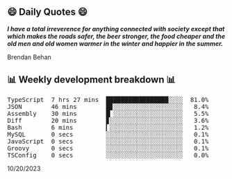 ## 😄 Daily Quotes 😄

_**I have a total irreverence for anything connected with society except that which makes the roads safer, the beer stronger, the food cheaper and the old men and old women warmer in the winter and happier in the summer.**_

Brendan Behan



## 📊 Weekly development breakdown 📊

<pre>TypeScript  7 hrs 27 mins  █████████████████░░░░  81.0%
JSON        46 mins        █▊░░░░░░░░░░░░░░░░░░░   8.4%
Assembly    30 mins        █▏░░░░░░░░░░░░░░░░░░░   5.5%
Diff        20 mins        ▊░░░░░░░░░░░░░░░░░░░░   3.6%
Bash        6 mins         ▎░░░░░░░░░░░░░░░░░░░░   1.2%
MySQL       0 secs         ░░░░░░░░░░░░░░░░░░░░░   0.1%
JavaScript  0 secs         ░░░░░░░░░░░░░░░░░░░░░   0.1%
Groovy      0 secs         ░░░░░░░░░░░░░░░░░░░░░   0.1%
TSConfig    0 secs         ░░░░░░░░░░░░░░░░░░░░░   0.0%</pre>

10/20/2023